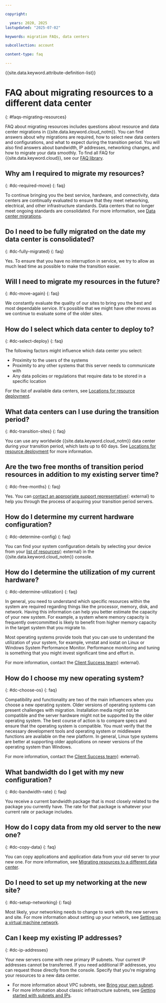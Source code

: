 ```yaml
---

copyright:

  years: 2020, 2025
lastupdated: "2025-07-02"

keywords: migration FAQs, data centers

subcollection: account

content-type: faq

---
```


{{site.data.keyword.attribute-definition-list}}

# FAQ about migrating resources to a different data center
{: #faqs-migrating-resources}

FAQ about migrating resources includes questions about resource and data center migrations in {{site.data.keyword.cloud_notm}}. You can find answers about why migrations are required, how to select new data centers and configurations, and what to expect during the transition period. You will also find answers about bandwidth, IP addresses, networking changes, and how to migrate your data smoothly. To find all FAQ for {{site.data.keyword.cloud}}, see our [FAQ library](/docs/faqs).

## Why am I required to migrate my resources?
{: #dc-required-move}
{: faq}

To continue bringing you the best service, hardware, and connectivity, data centers are continually evaluated to ensure that they meet networking, electrical, and other infrastructure standards. Data centers that no longer meet ongoing standards are consolidated. For more information, see [Data center migrations](/docs/account?topic=account-dc-closure).

## Do I need to be fully migrated on the date my data center is consolidated?
{: #dc-fully-migrated}
{: faq}

Yes. To ensure that you have no interruption in service, we try to allow as much lead time as possible to make the transition easier.

## Will I need to migrate my resources in the future?
{: #dc-move-again}
{: faq}

We constantly evaluate the quality of our sites to bring you the best and most dependable service. It's possible that we might have other moves as we continue to evaluate some of the older sites.

## How do I select which data center to deploy to?
{: #dc-select-deploy}
{: faq}

The following factors might influence which data center you select:

* Proximity to the users of the systems
* Proximity to any other systems that this server needs to communicate with
* Any data policies or regulations that require data to be stored in a specific location

For the list of available data centers, see [Locations for resource deployment](/docs/overview?topic=overview-locations).

## What data centers can I use during the transition period?
{: #dc-transition-sites}
{: faq}

You can use any worldwide {{site.data.keyword.cloud_notm}} data center during your transition period, which lasts up to 60 days. See [Locations for resource deployment](/docs/overview?topic=overview-locations) for more information.

## Are the two free months of transition period resources in addition to my existing server time?
{: #dc-free-months}
{: faq}

Yes. You can [contact an appropriate support representative](https://www.ibm.com/cloud/data-centers?contactmodule=undefined){: external} to help you through the process of acquiring your transition period servers.

## How do I determine my current hardware configuration?
{: #dc-determine-config}
{: faq}

You can find your system configuration details by selecting your device from your [list of resources](https://cloud.ibm.com/resources){: external} in the {{site.data.keyword.cloud_notm}} console.

## How do I determine the utilization of my current hardware?
{: #dc-determine-utilization}
{: faq}

In general, you need to understand which specific resources within the system are required regarding things like the processor, memory, disk, and network. Having this information can help you better estimate the capacity of your new system. For example, a system where memory capacity is frequently overcommitted is likely to benefit from higher memory capacity in the target system that you migrate to.

Most operating systems provide tools that you can use to understand the utilization of your system, for example, vmstat and iostat on Linux or Windows System Performance Monitor. Performance monitoring and tuning is something that you might invest significant time and effort in.

For more information, contact the [Client Success team](https://www.ibm.com/cloud/data-centers?focusArea=WCP%20-%20Pooled%20CSM&contactmodule){: external}.



## How do I choose my new operating system?
{: #dc-choose-os}
{: faq}

Compatibility and functionality are two of the main influencers when you choose a new operating system. Older versions of operating systems can present challenges with migration. Installation media might not be compatible and the server hardware might not be supported by the older operating system. The best course of action is to compare specs and ensure that the operating system is compatible. You must verify that the necessary development tools and operating system or middleware functions are available on the new platform. In general, Linux type systems are better at supporting older applications on newer versions of the operating system than Windows.

For more information, contact the [Client Success team](https://www.ibm.com/cloud/data-centers?focusArea=WCP%20-%20Pooled%20CSM&contactmodule){: external}.

## What bandwidth do I get with my new configuration?
{: #dc-bandwidth-rate}
{: faq}

You receive a current bandwidth package that is most closely related to the package you currently have. The rate for that package is whatever your current rate or package includes.

## How do I copy data from my old server to the new one?
{: #dc-copy-data}
{: faq}

You can copy applications and application data from your old server to your new one. For more information, see [Migrating resources to a different data center](/docs/account?topic=account-migrate-data-center).

## Do I need to set up my networking at the new site?
{: #dc-setup-networking}
{: faq}

Most likely, your networking needs to change to work with the new servers and site. For more information about setting up your network, see [Setting up a virtual machine network](/docs/virtualization?topic=virtualization-setting-up-a-virtual-machine-network).

## Can I keep my existing IP addresses?
{: #dc-ip-addresses}

Your new servers come with new primary IP subnets. Your current IP addresses cannot be transferred. If you need additional IP addresses, you can request those directly from the console. Specify that you're migrating your resources to a new data center.

* For more information about VPC subnets, see [Bring your own subnet](/docs/vpc?topic=vpc-configuring-address-prefixes).
* For more information about classic infrastructure subnets, see [Getting started with subnets and IPs](/docs/subnets?topic=subnets-getting-started).
